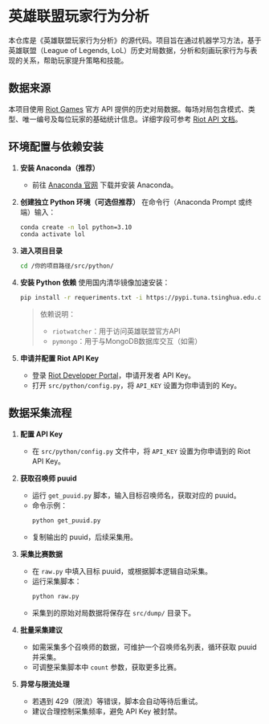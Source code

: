 # 英雄联盟玩家行为分析

本仓库是《英雄联盟玩家行为分析》的源代码。项目旨在通过机器学习方法，基于英雄联盟（League of Legends, LoL）历史对局数据，分析和刻画玩家行为与表现的关系，帮助玩家提升策略和技能。

## 数据来源

本项目使用 [Riot Games](http://www.riotgames.com/) 官方 API 提供的历史对局数据。每场对局包含模式、类型、唯一编号及每位玩家的基础统计信息。详细字段可参考 [Riot API 文档](https://developer.riotgames.com/api/methods#!/1064)。

## 环境配置与依赖安装

1. **安装 Anaconda（推荐）**
   - 前往 [Anaconda 官网](https://www.anaconda.com/products/distribution) 下载并安装 Anaconda。

2. **创建独立 Python 环境（可选但推荐）**
   在命令行（Anaconda Prompt 或终端）输入：
   ```bash
   conda create -n lol python=3.10
   conda activate lol
   ```

3. **进入项目目录**
   ```bash
   cd /你的项目路径/src/python/
   ```

4. **安装 Python 依赖**
   使用国内清华镜像加速安装：
   ```bash
   pip install -r requeriments.txt -i https://pypi.tuna.tsinghua.edu.cn/simple
   ```
   > 依赖说明：
   > - `riotwatcher`：用于访问英雄联盟官方API
   > - `pymongo`：用于与MongoDB数据库交互（如需）

5. **申请并配置 Riot API Key**
   - 登录 [Riot Developer Portal](https://developer.riotgames.com/)，申请开发者 API Key。
   - 打开 `src/python/config.py`，将 `API_KEY` 设置为你申请到的 Key。

## 数据采集流程

1. **配置 API Key**
   - 在 `src/python/config.py` 文件中，将 `API_KEY` 设置为你申请到的 Riot API Key。

2. **获取召唤师 puuid**
   - 运行 `get_puuid.py` 脚本，输入目标召唤师名，获取对应的 puuid。
   - 命令示例：
     ```bash
     python get_puuid.py
     ```
   - 复制输出的 puuid，后续采集用。

3. **采集比赛数据**
   - 在 `raw.py` 中填入目标 puuid，或根据脚本逻辑自动采集。
   - 运行采集脚本：
     ```bash
     python raw.py
     ```
   - 采集到的原始对局数据将保存在 `src/dump/` 目录下。

4. **批量采集建议**
   - 如需采集多个召唤师的数据，可维护一个召唤师名列表，循环获取 puuid 并采集。
   - 可调整采集脚本中 `count` 参数，获取更多比赛。

5. **异常与限流处理**
   - 若遇到 429（限流）等错误，脚本会自动等待后重试。
   - 建议合理控制采集频率，避免 API Key 被封禁。